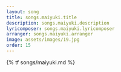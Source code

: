 ```yaml
---
layout: song
title: songs.maiyuki.title
description: songs.maiyuki.description
lyricomposer: songs.maiyuki.lyricomposer
arranger: songs.maiyuki.arranger
image: assets/images/19.jpg
order: 15
---
```


{% tf songs/maiyuki.md %}
